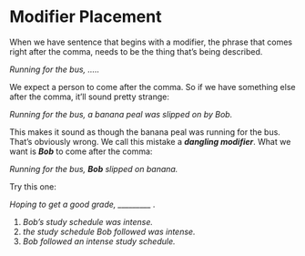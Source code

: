 # Modifier Placement

When we have sentence that begins with a modifier, the phrase that comes right after the comma, needs to be the thing that’s being described.

*Running for the bus, …..* 

We expect a person to come after the comma. So if we have something else after the comma, it’ll sound pretty strange:

*Running for the bus, a banana peal was slipped on by Bob.*

This makes it sound as though the banana peal was running for the bus. That’s obviously wrong. We call this mistake a *****************dangling modifier*****************. What we want is ***Bob*** to come after the comma:

*Running for the bus, **Bob** slipped on banana.*

Try this one:

*Hoping to get a good grade, _________ .*

1. *Bob’s study schedule was intense.*
2. *the study schedule Bob followed was intense.*
3. *Bob followed an intense study schedule.*
